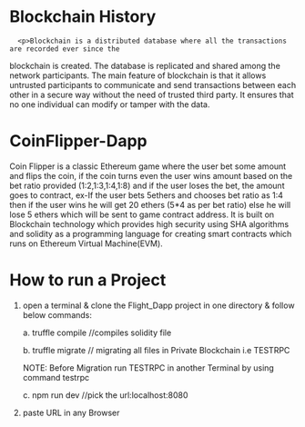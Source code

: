 # Blockchain History
      <p>Blockchain is a distributed database where all the transactions are recorded ever since the
blockchain is created. The database is replicated and shared among the network participants. The main
feature of blockchain is that it allows untrusted participants to communicate and send transactions
between each other in a secure way without the need of trusted third party. It ensures that no one
individual can modify or tamper with the data.<p>


# CoinFlipper-Dapp

Coin Flipper is a classic Ethereum game where the user bet some amount and flips the coin,
if the coin turns even the user wins amount based on the bet ratio provided (1:2,1:3,1:4,1:8)
and if the user loses the bet, the amount goes to contract, ex-If the user bets 5ethers and
chooses bet ratio as 1:4 then if the user wins he will get 20 ethers (5*4 as per bet ratio) else
he will lose 5 ethers which will be sent to game contract address. It is built on Blockchain
technology which provides high security using SHA algorithms and solidity as a
programming language for creating smart contracts which runs on Ethereum Virtual
Machine(EVM).


# How to run a Project

1. open a terminal & clone the Flight_Dapp project in one directory & follow below commands:



      a. truffle compile    //compiles solidity file
  
  
  
      b. truffle migrate   // migrating all files in Private Blockchain i.e TESTRPC
  
  
      NOTE: Before Migration run TESTRPC in another Terminal by using command testrpc
 
 
      c. npm run dev    //pick the url:localhost:8080
  
  
  
  
 2. paste URL in any Browser
